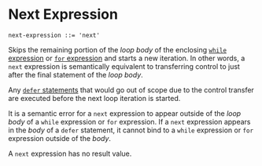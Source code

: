 # Next Expression

```ebnf
next-expression ::= 'next'
```

Skips the remaining portion of the *loop body* of the enclosing
[`while` expression](while-expression.md) or
[`for` expression](for-expression.md) and starts a new iteration. In other
words, a `next` expression is semantically equivalent to transferring control to
just after the final statement of the *loop body*.

Any [`defer` statements](../../statements/defer-statement.md) that would go out
of scope due to the control transfer are executed before the next loop iteration
is started.

It is a semantic error for a `next` expression to appear outside of the *loop
body* of a `while` expression or `for` expression. If a `next` expression
appears in the *body* of a `defer` statement, it cannot bind to a `while`
expression or `for` expression outside of the *body*.

A `next` expression has no result value.
